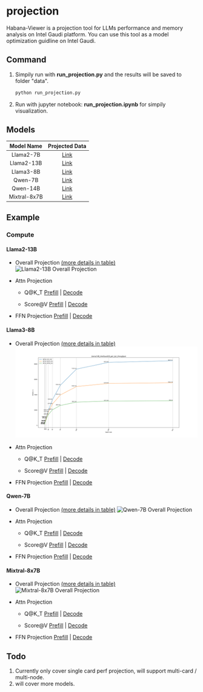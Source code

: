 # projection
Habana-Viewer is a projection tool for LLMs performance and memory analysis on Intel Gaudi platform. You can use this tool as a model optimization guidline on Intel Gaudi.

## Command
1. Simpily run with **run_projection.py** and the results will be saved to folder "data".
    ```sh
    python run_projection.py
    ```
2. Run with jupyter notebook: **run_projection.ipynb** for simpily visualization.

## Models
|Model Name|Projected Data|
|:------:|:------:|
|Llama2-7B|[Link](./data/Llama2-7B/)|
|Llama2-13B|[Link](./data/Llama2-13B/)|
|Llama3-8B|[Link](./data/Llama3-8B/)|
|Qwen-7B|[Link](./data/Qwen-7B/)|
|Qwen-14B|[Link](./data/Qwen-14B/)|
|Mixtral-8x7B|[Link](./data/Mixtral-8x7B/)|

## Example

### Compute
#### Llama2-13B
- Overall Projection [(more details in table)](./data/Llama2-13B/IntelGaudi2C_overall_projection.csv)
![Llama2-13B Overall Projection](./data/Llama2-13B/IntelGaudi2B_pp1_tp1_overall_projection.png)

- Attn Projection
    - Q@K_T
    [Prefill](./data/Llama2-13B/IntelGaudi2B_pp1_tp1_BF16_prefill_attn_qk_projection.csv) |
    [Decode](./data/Llama2-13B/IntelGaudi2B_pp1_tp1_BF16_decode_attn_qk_projection.csv)

    - Score@V
    [Prefill](./data/Llama2-13B/IntelGaudi2B_pp1_tp1_BF16_prefill_attn_sv_projection.csv) |
    [Decode](./data/Llama2-13B/IntelGaudi2B_pp1_tp1_BF16_decode_attn_sv_projection.csv)

- FFN Projection
[Prefill](./data/Llama2-13B/IntelGaudi2B_pp1_tp1_BF16_prefill_ffn_up_projection.csv) |
[Decode](./data/Llama2-13B/IntelGaudi2B_pp1_tp1_BF16_decode_ffn_up_projection.csv)

#### Llama3-8B
- Overall Projection [(more details in table)](./data/Llama3-8B/IntelGaudi2C_overall_projection.csv)
![Llama3-8B Overall Projection](./data/Llama3-8B/IntelGaudi2B_pp1_tp1_overall_projection.png)

- Attn Projection
    - Q@K_T
    [Prefill](./data/Llama3-8B/IntelGaudi2B_pp1_tp1_BF16_prefill_attn_qk_projection.csv) |
    [Decode](./data/Llama3-8B/IntelGaudi2B_pp1_tp1_BF16_decode_attn_qk_projection.csv)

    - Score@V
    [Prefill](./data/Llama3-8B/IntelGaudi2B_pp1_tp1_BF16_prefill_attn_sv_projection.csv) |
    [Decode](./data/Llama3-8B/IntelGaudi2B_pp1_tp1_BF16_decode_attn_sv_projection.csv)

- FFN Projection
[Prefill](./data/Llama3-8B/IntelGaudi2B_pp1_tp1_BF16_prefill_ffn_up_projection.csv) |
[Decode](./data/Llama3-8B/IntelGaudi2B_pp1_tp1_BF16_decode_ffn_up_projection.csv)

#### Qwen-7B
- Overall Projection [(more details in table)](./data/Qwen-7B/IntelGaudi2B_overall_projection.csv)
![Qwen-7B Overall Projection](./data/Qwen-7B/IntelGaudi2B_pp1_tp1_overall_projection.png)

- Attn Projection
    - Q@K_T
    [Prefill](./data/Qwen-7B/IntelGaudi2B_pp1_tp1_BF16_prefill_attn_qk_projection.csv) |
    [Decode](./data/Qwen-7B/IntelGaudi2B_pp1_tp1_BF16_decode_attn_qk_projection.csv)

    - Score@V
    [Prefill](./data/Qwen-7B/IntelGaudi2B_pp1_tp1_BF16_prefill_attn_sv_projection.csv) |
    [Decode](./data/Qwen-7B/IntelGaudi2B_pp1_tp1_BF16_decode_attn_sv_projection.csv)

- FFN Projection
[Prefill](./data/Qwen-7B/IntelGaudi2B_pp1_tp1_BF16_prefill_ffn_up_projection.csv) |
[Decode](./data/Qwen-7B/IntelGaudi2B_pp1_tp1_BF16_decode_ffn_up_projection.csv)

#### Mixtral-8x7B
- Overall Projection [(more details in table)](./data/Mixtral-8x7B/IntelGaudi2B_overall_projection.csv)
![Mixtral-8x7B Overall Projection](./data/Mixtral-8x7B/IntelGaudi2B_pp1_tp1_overall_projection.png)

- Attn Projection
    - Q@K_T
    [Prefill](./data/Mixtral-8x7B/IntelGaudi2B_pp1_tp1_BF16_prefill_attn_qk_projection.csv) |
    [Decode](./data/Mixtral-8x7B/IntelGaudi2B_pp1_tp1_BF16_decode_attn_qk_projection.csv)

    - Score@V
    [Prefill](./data/Mixtral-8x7B/IntelGaudi2B_pp1_tp1_BF16_prefill_attn_sv_projection.csv) |
    [Decode](./data/Mixtral-8x7B/IntelGaudi2B_pp1_tp1_BF16_decode_attn_sv_projection.csv)

- FFN Projection
[Prefill](./data/Mixtral-8x7B/IntelGaudi2B_pp1_tp1_BF16_prefill_ffn_up_projection.csv) |
[Decode](./data/Mixtral-8x7B/IntelGaudi2B_pp1_tp1_BF16_decode_ffn_up_projection.csv)


## Todo
1. Currently only cover single card perf projection, will support multi-card / multi-node.
2. will cover more models.